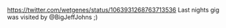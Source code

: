 https://twitter.com/wetgenes/status/1063931268763713536 Last nights gig was visited by @BigJeffJohns  ;)